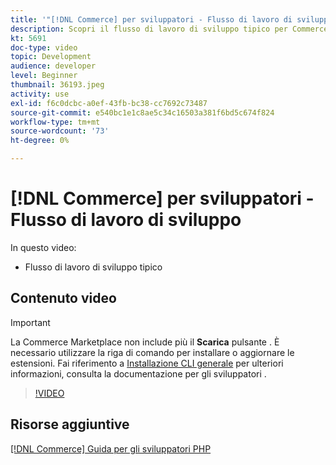 ```yaml
---
title: '"[!DNL Commerce] per sviluppatori - Flusso di lavoro di sviluppo"'
description: Scopri il flusso di lavoro di sviluppo tipico per Commerce.
kt: 5691
doc-type: video
topic: Development
audience: developer
level: Beginner
thumbnail: 36193.jpeg
activity: use
exl-id: f6c0dcbc-a0ef-43fb-bc38-cc7692c73487
source-git-commit: e540bc1e1c8ae5c34c16503a381f6bd5c674f824
workflow-type: tm+mt
source-wordcount: '73'
ht-degree: 0%

---
```


# [!DNL Commerce] per sviluppatori - Flusso di lavoro di sviluppo

In questo video:

- Flusso di lavoro di sviluppo tipico

## Contenuto video

>[!IMPORTANT]
>
>La Commerce Marketplace non include più il **Scarica** pulsante . È necessario utilizzare la riga di comando per installare o aggiornare le estensioni. Fai riferimento a [Installazione CLI generale](https://devdocs.magento.com/extensions/install/) per ulteriori informazioni, consulta la documentazione per gli sviluppatori .

>[!VIDEO](https://video.tv.adobe.com/v/36193?quality=12&learn=on)

## Risorse aggiuntive

[[!DNL Commerce] Guida per gli sviluppatori PHP](https://devdocs.magento.com/guides/v2.4/extension-dev-guide/bk-extension-dev-guide.html)
